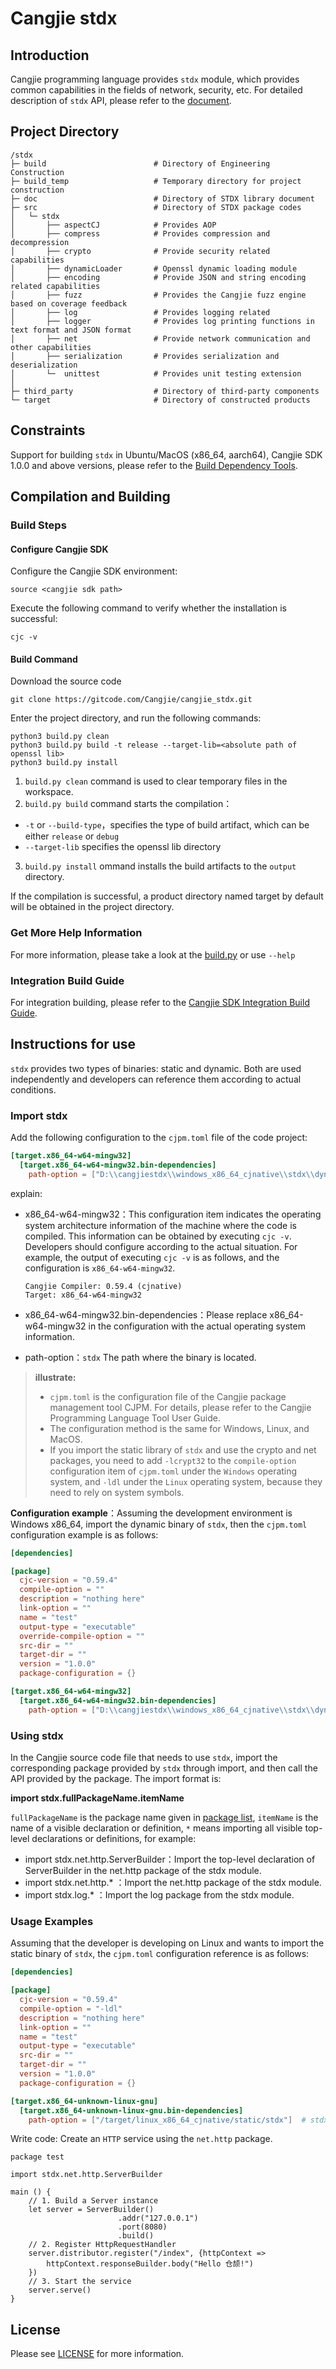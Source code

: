 # Cangjie stdx

## Introduction

Cangjie programming language provides `stdx` module, which provides common capabilities in the fields of network, security, etc. For detailed description of `stdx` API, please refer to the [document](./doc/libs_stdx/summary_cjnative.md).

## Project Directory

```
/stdx
├─ build                        # Directory of Engineering Construction
├─ build_temp                   # Temporary directory for project construction
├─ doc                          # Directory of STDX library document
├─ src                          # Directory of STDX package codes                     
│   └─ stdx                     
│       ├── aspectCJ            # Provides AOP
│       ├── compress            # Provides compression and decompression 
│       ├── crypto              # Provide security related capabilities
│       ├── dynamicLoader       # Openssl dynamic loading module
│       ├── encoding            # Provide JSON and string encoding related capabilities
│       ├── fuzz                # Provides the Cangjie fuzz engine based on coverage feedback
│       ├── log                 # Provides logging related
│       ├── logger              # Provides log printing functions in text format and JSON format
│       ├── net                 # Provide network communication and other capabilities
│       ├── serialization       # Provides serialization and deserialization
│       └─  unittest            # Provides unit testing extension
│
├─ third_party                  # Directory of third-party components
└─ target                       # Directory of constructed products
```

## Constraints

Support for building `stdx` in Ubuntu/MacOS (x86_64, aarch64), Cangjie SDK 1.0.0 and above versions, please refer to the [Build Dependency Tools](https://gitcode.com/Cangjie/cangjie_build/blob/dev/docs/env_zh.md).

## Compilation and Building

### Build Steps

#### Configure Cangjie SDK

Configure the Cangjie SDK environment:

```shell
source <cangjie sdk path>
```
Execute the following command to verify whether the installation is successful:

```shell
cjc -v
```

#### Build Command

Download the source code

```
git clone https://gitcode.com/Cangjie/cangjie_stdx.git
```

Enter the project directory, and run the following commands:

```shell
python3 build.py clean
python3 build.py build -t release --target-lib=<absolute path of openssl lib>
python3 build.py install
```

1. `build.py clean` command is used to clear temporary files in the workspace.
2. `build.py build` command starts the compilation：
  - `-t` or `--build-type`，specifies the type of build artifact, which can be either `release` or `debug`
  - `--target-lib` specifies the openssl lib directory
3. `build.py install` ommand installs the build artifacts to the `output` directory.

If the compilation is successful, a product directory named target by default will be obtained in the project directory.

### Get More Help Information

For more information, please take a look at the [build.py](build.py) or use `--help`

### Integration Build Guide

For integration building, please refer to the [Cangjie SDK Integration Build Guide](https://gitcode.com/Cangjie/cangjie_build/blob/dev/README_zh.md).

## Instructions for use

`stdx` provides two types of binaries: static and dynamic. Both are used independently and developers can reference them according to actual conditions.

### Import stdx
Add the following configuration to the `cjpm.toml` file of the code project:

```toml
[target.x86_64-w64-mingw32]                                                     # System architecture and OS information
  [target.x86_64-w64-mingw32.bin-dependencies]
    path-option = ["D:\\cangjiestdx\\windows_x86_64_cjnative\\stdx\\dynamic\\stdx"] # The stdx path is configured according to the actual situation
```

explain:

- x86_64-w64-mingw32：This configuration item indicates the operating system architecture information of the machine where the code is compiled. This information can be obtained by executing `cjc -v`. Developers should configure according to the actual situation. For example, the output of executing `cjc -v` is as follows, and the configuration is `x86_64-w64-mingw32`.
  
  ```text
  Cangjie Compiler: 0.59.4 (cjnative)
  Target: x86_64-w64-mingw32
  ```
- x86_64-w64-mingw32.bin-dependencies：Please replace x86_64-w64-mingw32 in the configuration with the actual operating system information.
- path-option：`stdx` The path where the binary is located.

> **illustrate:**
> 
> - `cjpm.toml` is the configuration file of the Cangjie package management tool CJPM. For details, please refer to the Cangjie Programming Language Tool User Guide.
> - The configuration method is the same for Windows, Linux, and MacOS.
> - If you import the static library of `stdx` and use the crypto and net packages, you need to add `-lcrypt32` to the `compile-option` configuration item of `cjpm.toml` under the `Windows` operating system, and `-ldl` under the `Linux` operating system, because they need to rely on system symbols.

**Configuration example**：Assuming the development environment is Windows x86_64, import the dynamic binary of `stdx`, then the `cjpm.toml` configuration example is as follows:

```toml
[dependencies]

[package]
  cjc-version = "0.59.4"
  compile-option = ""
  description = "nothing here"
  link-option = ""
  name = "test"
  output-type = "executable"
  override-compile-option = ""
  src-dir = ""
  target-dir = ""
  version = "1.0.0"
  package-configuration = {}

[target.x86_64-w64-mingw32]                                                     # System architecture and OS information
  [target.x86_64-w64-mingw32.bin-dependencies]
    path-option = ["D:\\cangjiestdx\\windows_x86_64_cjnative\\stdx\\dynamic\\stdx"] # The stdx path is configured according to the actual situation
```

### Using stdx

In the Cangjie source code file that needs to use `stdx`, import the corresponding package provided by `stdx` through import, and then call the API provided by the package. The import format is:

**import stdx.fullPackageName.itemName**

`fullPackageName` is the package name given in [package list](#package-list), `itemName` is the name of a visible declaration or definition,  `*` means importing all visible top-level declarations or definitions, for example:

- import stdx.net.http.ServerBuilder：Import the top-level declaration of ServerBuilder in the net.http package of the stdx module.
- import stdx.net.http.\* ：Import the net.http package of the stdx module.
- import stdx.log.\* ：Import the log package from the stdx module.


### Usage Examples

Assuming that the developer is developing on Linux and wants to import the static binary of `stdx`, the `cjpm.toml` configuration reference is as follows:

```toml
[dependencies]

[package]
  cjc-version = "0.59.4"
  compile-option = "-ldl"
  description = "nothing here"
  link-option = ""
  name = "test"
  output-type = "executable"
  src-dir = ""
  target-dir = ""
  version = "1.0.0"
  package-configuration = {}

[target.x86_64-unknown-linux-gnu]
  [target.x86_64-unknown-linux-gnu.bin-dependencies]
    path-option = ["/target/linux_x86_64_cjnative/static/stdx"]  # stdx path is configured according to actual situation
```

Write code: Create an `HTTP` service using the `net.http` package.

```cangjie
package test

import stdx.net.http.ServerBuilder

main () {
    // 1. Build a Server instance
    let server = ServerBuilder()
                        .addr("127.0.0.1")
                        .port(8080)
                        .build()
    // 2. Register HttpRequestHandler
    server.distributor.register("/index", {httpContext =>
        httpContext.responseBuilder.body("Hello 仓颉!")
    })
    // 3. Start the service
    server.serve()
}
```

## License

Please see [LICENSE](LICENSE) for more information.